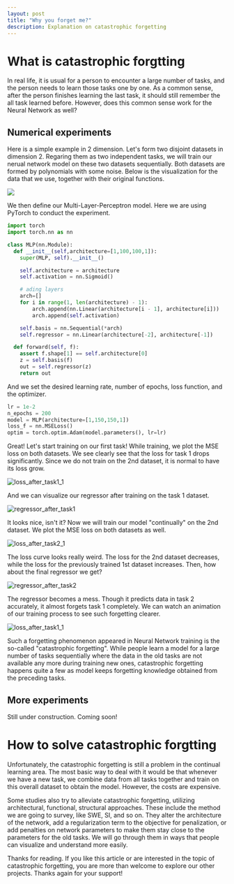 ```yaml
---
layout: post
title: "Why you forget me?"
description: Explanation on catastrophic forgetting
---
```

<!-- Example modified from [here](http://www.unexpected-vortices.com/sw/rippledoc/quick-markdown-example.html){:target="_blank"}. -->

What is catastrophic forgtting
============

In real life, it is usual for a person to encounter a large number of tasks, and the person needs to learn those tasks one by one. As a common sense, after the person finishes learning the last task, it should still remember the all task learned before. However, does this common sense work for the Neural Network as well?


Numerical experiments
------------

Here is a simple example in 2 dimension. Let's form two disjoint datasets in dimension 2. Regaring them as two independent tasks, we will train our nerual network model on these two datasets sequentially. Both datasets are formed by polynomials with some noise. Below is the visualization for the data that we use, together with their original functions.

<!-- ![example image](../assets/images/datasets1.png "dataset 1&2") -->
<img src="https://github.com/zxllxz2/tempweb/blob/main/docs/assets/images/datasets1.png?raw=true"><img/>

We then define our Multi-Layer-Perceptron model. Here we are using PyTorch to conduct the experiment.

~~~python
import torch
import torch.nn as nn

class MLP(nn.Module):
  def __init__(self,architecture=[1,100,100,1]):
    super(MLP, self).__init__()   

    self.architecture = architecture
    self.activation = nn.Sigmoid()

    # ading layers
    arch=[]
    for i in range(1, len(architecture) - 1):
        arch.append(nn.Linear(architecture[i - 1], architecture[i]))            
        arch.append(self.activation)

    self.basis = nn.Sequential(*arch)
    self.regressor = nn.Linear(architecture[-2], architecture[-1])

  def forward(self, f):
    assert f.shape[1] == self.architecture[0]
    z = self.basis(f)
    out = self.regressor(z)
    return out
~~~

And we set the desired learning rate, number of epochs, loss function, and the optimizer.

~~~python
lr = 1e-2
n_epochs = 200
model = MLP(architecture=[1,150,150,1])
loss_f = nn.MSELoss()
optim = torch.optim.Adam(model.parameters(), lr=lr)
~~~

Great! Let's start training on our first task! While training, we plot the MSE loss on both datasets. We see clearly see that the loss for task 1 drops significantly. Since we do not train on the 2nd dataset, it is normal to have its loss grow.

<!-- ![loss_after_task1_1](../assets/images/loss_after_task1_1.jpg) -->
![loss_after_task1_1](https://github.com/zxllxz2/tempweb/blob/main/docs/assets/images/loss_after_task1_1.jpg?raw=true "loss after training on task 1")

And we can visualize our regressor after training on the task 1 dataset.

<!-- ![regressor_after_task1](../assets/images/regressor_after_task1.png) -->
![regressor_after_task1](https://github.com/zxllxz2/tempweb/blob/main/docs/assets/images/regressor_after_task1.png?raw=true "regressor after training on task 1")

It looks nice, isn't it? Now we will train our model "continually" on the 2nd dataset. We plot the MSE loss on both datasets as well.

<!-- ![loss_after_task2_1](../assets/images/loss_after_task2_1.png) -->
![loss_after_task2_1](https://github.com/zxllxz2/tempweb/blob/main/docs/assets/images/loss_after_task2_1.png?raw=true "loss after training on task 2")

The loss curve looks really weird. The loss for the 2nd dataset decreases, while the loss for the previously trained 1st dataset increases. Then, how about the final regressor we get?

<!-- ![regressor_after_task2](../assets/images/regressor_after_task2.png) -->
![regressor_after_task2](https://github.com/zxllxz2/tempweb/blob/main/docs/assets/images/regressor_after_task2.png?raw=true "regressor after training on task 2")

The regressor becomes a mess. Though it predicts data in task 2 accurately, it almost forgets task 1 completely. We can watch an animation of our training process to see such forgetting clearer.

<!-- ![loss_after_task1_1](../assets/images/training1.gif) -->
![loss_after_task1_1](https://github.com/zxllxz2/tempweb/blob/main/docs/assets/images/training1.gif?raw=true "regressor training")


Such a forgetting phenomenon appeared in Neural Network training is the so-called "catastrophic forgetting". While people learn a model for a large number of tasks sequentially where the data in the old tasks are not available any more during training new ones, catastrophic forgetting happens quite a few as model keeps forgetting knowledge obtained from the preceding tasks.


More experiments
------------

Still under construction. Coming soon!


How to solve catastrophic forgtting
============

Unfortunately, the catastrophic forgetting is still a problem in the continual learning area. The most basic way to deal with it would be that whenever we have a new task, we combine data from all tasks together and train on this overall dataset to obtain the model. However, the costs are expensive.

Some studies also try to alleviate catastrophic forgetting, utilizing architectural, functional, structural approaches. These include the method we are going to survey, like SWE, SI, and so on. They alter the architecture of the network, add a regularization term to the objective for penalization, or add penalties on network parameters to make them stay close to the parameters for the old tasks. We will go through them in ways that people can visualize and understand more easily.

Thanks for reading. If you like this article or are interested in the topic of catastrophic forgetting, you are more than welcome to explore our other projects. Thanks again for your support!
